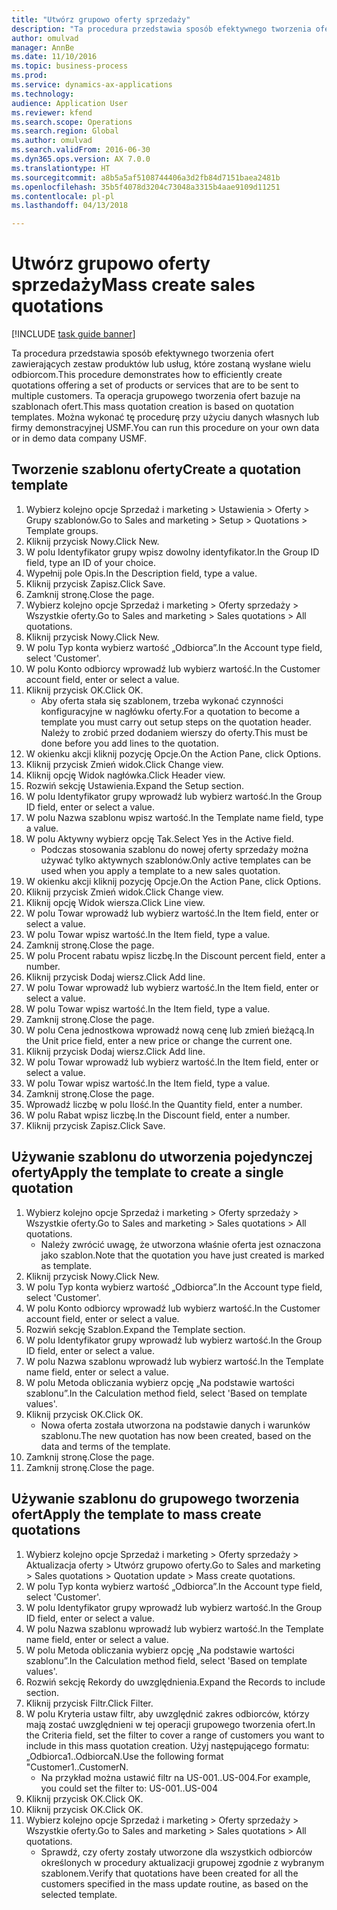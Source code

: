 ```yaml
--- 
title: "Utwórz grupowo oferty sprzedaży"
description: "Ta procedura przedstawia sposób efektywnego tworzenia ofert zawierających zestaw produktów lub usług, które zostaną wysłane wielu odbiorcom."
author: omulvad
manager: AnnBe
ms.date: 11/10/2016
ms.topic: business-process
ms.prod: 
ms.service: dynamics-ax-applications
ms.technology: 
audience: Application User
ms.reviewer: kfend
ms.search.scope: Operations
ms.search.region: Global
ms.author: omulvad
ms.search.validFrom: 2016-06-30
ms.dyn365.ops.version: AX 7.0.0
ms.translationtype: HT
ms.sourcegitcommit: a8b5a5af5108744406a3d2fb84d7151baea2481b
ms.openlocfilehash: 35b5f4078d3204c73048a3315b4aae9109d11251
ms.contentlocale: pl-pl
ms.lasthandoff: 04/13/2018

---
```

# <a name="mass-create-sales-quotations"></a><span data-ttu-id="e82a4-103">Utwórz grupowo oferty sprzedaży</span><span class="sxs-lookup"><span data-stu-id="e82a4-103">Mass create sales quotations</span></span>

[!INCLUDE [task guide banner](../../includes/task-guide-banner.md)]

<span data-ttu-id="e82a4-104">Ta procedura przedstawia sposób efektywnego tworzenia ofert zawierających zestaw produktów lub usług, które zostaną wysłane wielu odbiorcom.</span><span class="sxs-lookup"><span data-stu-id="e82a4-104">This procedure demonstrates how to efficiently create quotations offering a set of products or services that are to be sent to multiple customers.</span></span> <span data-ttu-id="e82a4-105">Ta operacja grupowego tworzenia ofert bazuje na szablonach ofert.</span><span class="sxs-lookup"><span data-stu-id="e82a4-105">This mass quotation creation is based on quotation templates.</span></span> <span data-ttu-id="e82a4-106">Można wykonać tę procedurę przy użyciu danych własnych lub firmy demonstracyjnej USMF.</span><span class="sxs-lookup"><span data-stu-id="e82a4-106">You can run this procedure on your own data or in demo data company USMF.</span></span>


## <a name="create-a-quotation-template"></a><span data-ttu-id="e82a4-107">Tworzenie szablonu oferty</span><span class="sxs-lookup"><span data-stu-id="e82a4-107">Create a quotation template</span></span>
1. <span data-ttu-id="e82a4-108">Wybierz kolejno opcje Sprzedaż i marketing > Ustawienia > Oferty > Grupy szablonów.</span><span class="sxs-lookup"><span data-stu-id="e82a4-108">Go to Sales and marketing > Setup > Quotations > Template groups.</span></span>
2. <span data-ttu-id="e82a4-109">Kliknij przycisk Nowy.</span><span class="sxs-lookup"><span data-stu-id="e82a4-109">Click New.</span></span>
3. <span data-ttu-id="e82a4-110">W polu Identyfikator grupy wpisz dowolny identyfikator.</span><span class="sxs-lookup"><span data-stu-id="e82a4-110">In the Group ID field, type an ID of your choice.</span></span>
4. <span data-ttu-id="e82a4-111">Wypełnij pole Opis.</span><span class="sxs-lookup"><span data-stu-id="e82a4-111">In the Description field, type a value.</span></span>
5. <span data-ttu-id="e82a4-112">Kliknij przycisk Zapisz.</span><span class="sxs-lookup"><span data-stu-id="e82a4-112">Click Save.</span></span>
6. <span data-ttu-id="e82a4-113">Zamknij stronę.</span><span class="sxs-lookup"><span data-stu-id="e82a4-113">Close the page.</span></span>
7. <span data-ttu-id="e82a4-114">Wybierz kolejno opcje Sprzedaż i marketing > Oferty sprzedaży > Wszystkie oferty.</span><span class="sxs-lookup"><span data-stu-id="e82a4-114">Go to Sales and marketing > Sales quotations > All quotations.</span></span>
8. <span data-ttu-id="e82a4-115">Kliknij przycisk Nowy.</span><span class="sxs-lookup"><span data-stu-id="e82a4-115">Click New.</span></span>
9. <span data-ttu-id="e82a4-116">W polu Typ konta wybierz wartość „Odbiorca”.</span><span class="sxs-lookup"><span data-stu-id="e82a4-116">In the Account type field, select 'Customer'.</span></span>
10. <span data-ttu-id="e82a4-117">W polu Konto odbiorcy wprowadź lub wybierz wartość.</span><span class="sxs-lookup"><span data-stu-id="e82a4-117">In the Customer account field, enter or select a value.</span></span>
11. <span data-ttu-id="e82a4-118">Kliknij przycisk OK.</span><span class="sxs-lookup"><span data-stu-id="e82a4-118">Click OK.</span></span>
    * <span data-ttu-id="e82a4-119">Aby oferta stała się szablonem, trzeba wykonać czynności konfiguracyjne w nagłówku oferty.</span><span class="sxs-lookup"><span data-stu-id="e82a4-119">For a quotation to become a template you must carry out  setup steps on the quotation header.</span></span> <span data-ttu-id="e82a4-120">Należy to zrobić przed dodaniem wierszy do oferty.</span><span class="sxs-lookup"><span data-stu-id="e82a4-120">This must be done before you add lines to the quotation.</span></span>   
12. <span data-ttu-id="e82a4-121">W okienku akcji kliknij pozycję Opcje.</span><span class="sxs-lookup"><span data-stu-id="e82a4-121">On the Action Pane, click Options.</span></span>
13. <span data-ttu-id="e82a4-122">Kliknij przycisk Zmień widok.</span><span class="sxs-lookup"><span data-stu-id="e82a4-122">Click Change view.</span></span>
14. <span data-ttu-id="e82a4-123">Kliknij opcję Widok nagłówka.</span><span class="sxs-lookup"><span data-stu-id="e82a4-123">Click Header view.</span></span>
15. <span data-ttu-id="e82a4-124">Rozwiń sekcję Ustawienia.</span><span class="sxs-lookup"><span data-stu-id="e82a4-124">Expand the Setup section.</span></span>
16. <span data-ttu-id="e82a4-125">W polu Identyfikator grupy wprowadź lub wybierz wartość.</span><span class="sxs-lookup"><span data-stu-id="e82a4-125">In the Group ID field, enter or select a value.</span></span>
17. <span data-ttu-id="e82a4-126">W polu Nazwa szablonu wpisz wartość.</span><span class="sxs-lookup"><span data-stu-id="e82a4-126">In the Template name field, type a value.</span></span>
18. <span data-ttu-id="e82a4-127">W polu Aktywny wybierz opcję Tak.</span><span class="sxs-lookup"><span data-stu-id="e82a4-127">Select Yes in the Active field.</span></span>
    * <span data-ttu-id="e82a4-128">Podczas stosowania szablonu do nowej oferty sprzedaży można używać tylko aktywnych szablonów.</span><span class="sxs-lookup"><span data-stu-id="e82a4-128">Only active templates can be used when you apply a template to a new sales quotation.</span></span>  
19. <span data-ttu-id="e82a4-129">W okienku akcji kliknij pozycję Opcje.</span><span class="sxs-lookup"><span data-stu-id="e82a4-129">On the Action Pane, click Options.</span></span>
20. <span data-ttu-id="e82a4-130">Kliknij przycisk Zmień widok.</span><span class="sxs-lookup"><span data-stu-id="e82a4-130">Click Change view.</span></span>
21. <span data-ttu-id="e82a4-131">Kliknij opcję Widok wiersza.</span><span class="sxs-lookup"><span data-stu-id="e82a4-131">Click Line view.</span></span>
22. <span data-ttu-id="e82a4-132">W polu Towar wprowadź lub wybierz wartość.</span><span class="sxs-lookup"><span data-stu-id="e82a4-132">In the Item field, enter or select a value.</span></span>
23. <span data-ttu-id="e82a4-133">W polu Towar wpisz wartość.</span><span class="sxs-lookup"><span data-stu-id="e82a4-133">In the Item field, type a value.</span></span>
24. <span data-ttu-id="e82a4-134">Zamknij stronę.</span><span class="sxs-lookup"><span data-stu-id="e82a4-134">Close the page.</span></span>
25. <span data-ttu-id="e82a4-135">W polu Procent rabatu wpisz liczbę.</span><span class="sxs-lookup"><span data-stu-id="e82a4-135">In the Discount percent field, enter a number.</span></span>
26. <span data-ttu-id="e82a4-136">Kliknij przycisk Dodaj wiersz.</span><span class="sxs-lookup"><span data-stu-id="e82a4-136">Click Add line.</span></span>
27. <span data-ttu-id="e82a4-137">W polu Towar wprowadź lub wybierz wartość.</span><span class="sxs-lookup"><span data-stu-id="e82a4-137">In the Item field, enter or select a value.</span></span>
28. <span data-ttu-id="e82a4-138">W polu Towar wpisz wartość.</span><span class="sxs-lookup"><span data-stu-id="e82a4-138">In the Item field, type a value.</span></span>
29. <span data-ttu-id="e82a4-139">Zamknij stronę.</span><span class="sxs-lookup"><span data-stu-id="e82a4-139">Close the page.</span></span>
30. <span data-ttu-id="e82a4-140">W polu Cena jednostkowa wprowadź nową cenę lub zmień bieżącą.</span><span class="sxs-lookup"><span data-stu-id="e82a4-140">In the Unit price field, enter a new price or change the current one.</span></span>
31. <span data-ttu-id="e82a4-141">Kliknij przycisk Dodaj wiersz.</span><span class="sxs-lookup"><span data-stu-id="e82a4-141">Click Add line.</span></span>
32. <span data-ttu-id="e82a4-142">W polu Towar wprowadź lub wybierz wartość.</span><span class="sxs-lookup"><span data-stu-id="e82a4-142">In the Item field, enter or select a value.</span></span>
33. <span data-ttu-id="e82a4-143">W polu Towar wpisz wartość.</span><span class="sxs-lookup"><span data-stu-id="e82a4-143">In the Item field, type a value.</span></span>
34. <span data-ttu-id="e82a4-144">Zamknij stronę.</span><span class="sxs-lookup"><span data-stu-id="e82a4-144">Close the page.</span></span>
35. <span data-ttu-id="e82a4-145">Wprowadź liczbę w polu Ilość.</span><span class="sxs-lookup"><span data-stu-id="e82a4-145">In the Quantity field, enter a number.</span></span>
36. <span data-ttu-id="e82a4-146">W polu Rabat wpisz liczbę.</span><span class="sxs-lookup"><span data-stu-id="e82a4-146">In the Discount field, enter a number.</span></span>
37. <span data-ttu-id="e82a4-147">Kliknij przycisk Zapisz.</span><span class="sxs-lookup"><span data-stu-id="e82a4-147">Click Save.</span></span>

## <a name="apply-the-template-to-create-a-single-quotation"></a><span data-ttu-id="e82a4-148">Używanie szablonu do utworzenia pojedynczej oferty</span><span class="sxs-lookup"><span data-stu-id="e82a4-148">Apply the template to create a single quotation</span></span>
1. <span data-ttu-id="e82a4-149">Wybierz kolejno opcje Sprzedaż i marketing > Oferty sprzedaży > Wszystkie oferty.</span><span class="sxs-lookup"><span data-stu-id="e82a4-149">Go to Sales and marketing > Sales quotations > All quotations.</span></span>
    * <span data-ttu-id="e82a4-150">Należy zwrócić uwagę, że utworzona właśnie oferta jest oznaczona jako szablon.</span><span class="sxs-lookup"><span data-stu-id="e82a4-150">Note that the quotation you have just created is marked as template.</span></span>  
2. <span data-ttu-id="e82a4-151">Kliknij przycisk Nowy.</span><span class="sxs-lookup"><span data-stu-id="e82a4-151">Click New.</span></span>
3. <span data-ttu-id="e82a4-152">W polu Typ konta wybierz wartość „Odbiorca”.</span><span class="sxs-lookup"><span data-stu-id="e82a4-152">In the Account type field, select 'Customer'.</span></span>
4. <span data-ttu-id="e82a4-153">W polu Konto odbiorcy wprowadź lub wybierz wartość.</span><span class="sxs-lookup"><span data-stu-id="e82a4-153">In the Customer account field, enter or select a value.</span></span>
5. <span data-ttu-id="e82a4-154">Rozwiń sekcję Szablon.</span><span class="sxs-lookup"><span data-stu-id="e82a4-154">Expand the Template section.</span></span>
6. <span data-ttu-id="e82a4-155">W polu Identyfikator grupy wprowadź lub wybierz wartość.</span><span class="sxs-lookup"><span data-stu-id="e82a4-155">In the Group ID field, enter or select a value.</span></span>
7. <span data-ttu-id="e82a4-156">W polu Nazwa szablonu wprowadź lub wybierz wartość.</span><span class="sxs-lookup"><span data-stu-id="e82a4-156">In the Template name field, enter or select a value.</span></span>
8. <span data-ttu-id="e82a4-157">W polu Metoda obliczania wybierz opcję „Na podstawie wartości szablonu”.</span><span class="sxs-lookup"><span data-stu-id="e82a4-157">In the Calculation method field, select 'Based on template values'.</span></span>
9. <span data-ttu-id="e82a4-158">Kliknij przycisk OK.</span><span class="sxs-lookup"><span data-stu-id="e82a4-158">Click OK.</span></span>
    * <span data-ttu-id="e82a4-159">Nowa oferta została utworzona na podstawie danych i warunków szablonu.</span><span class="sxs-lookup"><span data-stu-id="e82a4-159">The new quotation has now been created, based on the data and terms of the template.</span></span>  
10. <span data-ttu-id="e82a4-160">Zamknij stronę.</span><span class="sxs-lookup"><span data-stu-id="e82a4-160">Close the page.</span></span>
11. <span data-ttu-id="e82a4-161">Zamknij stronę.</span><span class="sxs-lookup"><span data-stu-id="e82a4-161">Close the page.</span></span>

## <a name="apply-the-template-to-mass-create-quotations"></a><span data-ttu-id="e82a4-162">Używanie szablonu do grupowego tworzenia ofert</span><span class="sxs-lookup"><span data-stu-id="e82a4-162">Apply the template to mass create quotations</span></span>
1. <span data-ttu-id="e82a4-163">Wybierz kolejno opcje Sprzedaż i marketing > Oferty sprzedaży > Aktualizacja oferty > Utwórz grupowo oferty.</span><span class="sxs-lookup"><span data-stu-id="e82a4-163">Go to Sales and marketing > Sales quotations > Quotation update > Mass create quotations.</span></span>
2. <span data-ttu-id="e82a4-164">W polu Typ konta wybierz wartość „Odbiorca”.</span><span class="sxs-lookup"><span data-stu-id="e82a4-164">In the Account type field, select 'Customer'.</span></span>
3. <span data-ttu-id="e82a4-165">W polu Identyfikator grupy wprowadź lub wybierz wartość.</span><span class="sxs-lookup"><span data-stu-id="e82a4-165">In the Group ID field, enter or select a value.</span></span>
4. <span data-ttu-id="e82a4-166">W polu Nazwa szablonu wprowadź lub wybierz wartość.</span><span class="sxs-lookup"><span data-stu-id="e82a4-166">In the Template name field, enter or select a value.</span></span>
5. <span data-ttu-id="e82a4-167">W polu Metoda obliczania wybierz opcję „Na podstawie wartości szablonu”.</span><span class="sxs-lookup"><span data-stu-id="e82a4-167">In the Calculation method field, select 'Based on template values'.</span></span>
6. <span data-ttu-id="e82a4-168">Rozwiń sekcję Rekordy do uwzględnienia.</span><span class="sxs-lookup"><span data-stu-id="e82a4-168">Expand the Records to include section.</span></span>
7. <span data-ttu-id="e82a4-169">Kliknij przycisk Filtr.</span><span class="sxs-lookup"><span data-stu-id="e82a4-169">Click Filter.</span></span>
8. <span data-ttu-id="e82a4-170">W polu Kryteria ustaw filtr, aby uwzględnić zakres odbiorców, którzy mają zostać uwzględnieni w tej operacji grupowego tworzenia ofert.</span><span class="sxs-lookup"><span data-stu-id="e82a4-170">In the Criteria field, set the filter to cover a range of customers you want to include in this mass quotation creation.</span></span> <span data-ttu-id="e82a4-171">Użyj następującego formatu: „Odbiorca1..OdbiorcaN.</span><span class="sxs-lookup"><span data-stu-id="e82a4-171">Use the following format "Customer1..CustomerN.</span></span>
    * <span data-ttu-id="e82a4-172">Na przykład można ustawić filtr na US-001..US-004.</span><span class="sxs-lookup"><span data-stu-id="e82a4-172">For example, you could set the filter to: US-001..US-004</span></span>  
9. <span data-ttu-id="e82a4-173">Kliknij przycisk OK.</span><span class="sxs-lookup"><span data-stu-id="e82a4-173">Click OK.</span></span>
10. <span data-ttu-id="e82a4-174">Kliknij przycisk OK.</span><span class="sxs-lookup"><span data-stu-id="e82a4-174">Click OK.</span></span>
11. <span data-ttu-id="e82a4-175">Wybierz kolejno opcje Sprzedaż i marketing > Oferty sprzedaży > Wszystkie oferty.</span><span class="sxs-lookup"><span data-stu-id="e82a4-175">Go to Sales and marketing > Sales quotations > All quotations.</span></span>
    * <span data-ttu-id="e82a4-176">Sprawdź, czy oferty zostały utworzone dla wszystkich odbiorców określonych w procedury aktualizacji grupowej zgodnie z wybranym szablonem.</span><span class="sxs-lookup"><span data-stu-id="e82a4-176">Verify that quotations have been created for all the customers specified in the mass update routine, as based on the selected template.</span></span>  


